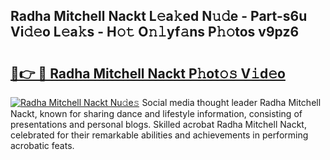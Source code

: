 ## Radha Mitchell Nackt L𝚎a𝚔ed N𝚞𝚍e - Part-s6u Vi𝚍𝚎o L𝚎a𝚔s - H𝚘𝚝 O𝚗𝚕yf𝚊ns P𝚑𝚘tos v9pz6

# <h2><a href="http://kf19q23.oniu.top/?m=Radha+Mitchell+Nackt">🔗👉 🔴 Radha Mitchell Nackt P𝚑ot𝚘𝚜 V𝚒d𝚎o</a></h2>

[![Radha Mitchell Nackt Nu𝚍e𝚜](https://i.imgur.com/0qMVB7G.gif)](http://kf19q23.oniu.top/?m=Radha+Mitchell+Nackt)
Social media thought leader Radha Mitchell Nackt, known for sharing dance and lifestyle information, consisting of presentations and personal blogs. Skilled acrobat Radha Mitchell Nackt, celebrated for their remarkable abilities and achievements in performing acrobatic feats.  

